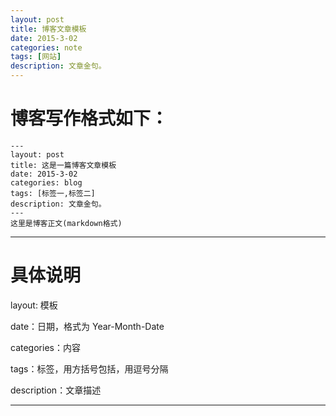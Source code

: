 ```yaml
---
layout: post
title: 博客文章模板
date: 2015-3-02
categories: note
tags: [网站]
description: 文章金句。
---
```


# 博客写作格式如下：
```
---
layout: post
title: 这是一篇博客文章模板
date: 2015-3-02
categories: blog
tags: [标签一,标签二]
description: 文章金句。
---
这里是博客正文(markdown格式)
```
---

# 具体说明
layout: 模板

date：日期，格式为 Year-Month-Date

categories：内容

tags：标签，用方括号包括，用逗号分隔

description：文章描述

---
